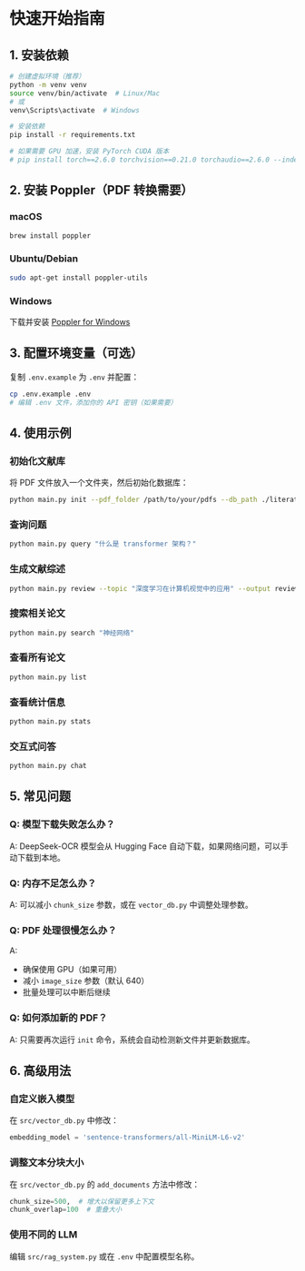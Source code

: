 # 快速开始指南

## 1. 安装依赖

```bash
# 创建虚拟环境（推荐）
python -m venv venv
source venv/bin/activate  # Linux/Mac
# 或
venv\Scripts\activate  # Windows

# 安装依赖
pip install -r requirements.txt

# 如果需要 GPU 加速，安装 PyTorch CUDA 版本
# pip install torch==2.6.0 torchvision==0.21.0 torchaudio==2.6.0 --index-url https://download.pytorch.org/whl/cu118
```

## 2. 安装 Poppler（PDF 转换需要）

### macOS
```bash
brew install poppler
```

### Ubuntu/Debian
```bash
sudo apt-get install poppler-utils
```

### Windows
下载并安装 [Poppler for Windows](http://blog.alivate.com.au/poppler-windows/)

## 3. 配置环境变量（可选）

复制 `.env.example` 为 `.env` 并配置：

```bash
cp .env.example .env
# 编辑 .env 文件，添加你的 API 密钥（如果需要）
```

## 4. 使用示例

### 初始化文献库

将 PDF 文件放入一个文件夹，然后初始化数据库：

```bash
python main.py init --pdf_folder /path/to/your/pdfs --db_path ./literature_db
```

### 查询问题

```bash
python main.py query "什么是 transformer 架构？"
```

### 生成文献综述

```bash
python main.py review --topic "深度学习在计算机视觉中的应用" --output review.md
```

### 搜索相关论文

```bash
python main.py search "神经网络"
```

### 查看所有论文

```bash
python main.py list
```

### 查看统计信息

```bash
python main.py stats
```

### 交互式问答

```bash
python main.py chat
```

## 5. 常见问题

### Q: 模型下载失败怎么办？
A: DeepSeek-OCR 模型会从 Hugging Face 自动下载，如果网络问题，可以手动下载到本地。

### Q: 内存不足怎么办？
A: 可以减小 `chunk_size` 参数，或在 `vector_db.py` 中调整处理参数。

### Q: PDF 处理很慢怎么办？
A: 
- 确保使用 GPU（如果可用）
- 减小 `image_size` 参数（默认 640）
- 批量处理可以中断后继续

### Q: 如何添加新的 PDF？
A: 只需要再次运行 `init` 命令，系统会自动检测新文件并更新数据库。

## 6. 高级用法

### 自定义嵌入模型

在 `src/vector_db.py` 中修改：

```python
embedding_model = 'sentence-transformers/all-MiniLM-L6-v2'
```

### 调整文本分块大小

在 `src/vector_db.py` 的 `add_documents` 方法中修改：

```python
chunk_size=500,  # 增大以保留更多上下文
chunk_overlap=100  # 重叠大小
```

### 使用不同的 LLM

编辑 `src/rag_system.py` 或在 `.env` 中配置模型名称。
